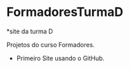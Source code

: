 # FormadoresTurmaD

*site da turma D

Projetos do curso Formadores.

* Primeiro Site usando o GitHub.
